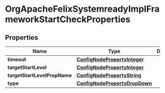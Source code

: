 

# OrgApacheFelixSystemreadyImplFrameworkStartCheckProperties

## Properties

Name | Type | Description | Notes
------------ | ------------- | ------------- | -------------
**timeout** | [**ConfigNodePropertyInteger**](ConfigNodePropertyInteger.md) |  |  [optional]
**targetStartLevel** | [**ConfigNodePropertyInteger**](ConfigNodePropertyInteger.md) |  |  [optional]
**targetStartLevelPropName** | [**ConfigNodePropertyString**](ConfigNodePropertyString.md) |  |  [optional]
**type** | [**ConfigNodePropertyDropDown**](ConfigNodePropertyDropDown.md) |  |  [optional]




